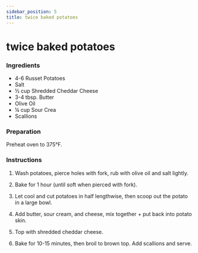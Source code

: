 ```yaml
---
sidebar_position: 5
title: twice baked potatoes
---
```

# twice baked potatoes

### Ingredients
- 4-6 Russet Potatoes
- Salt
- ½ cup Shredded Cheddar Cheese
- 3-4 tbsp. Butter
- Olive Oil
- ¼ cup Sour Crea
- Scallions

### Preparation
Preheat oven to 375°F.

### Instructions
1. Wash potatoes, pierce holes with fork, rub with olive oil and salt lightly.

2. Bake for 1 hour (until soft when pierced with fork).

3. Let cool and cut potatoes in half lengthwise, then scoop out the potato in a large bowl.

4. Add butter, sour cream, and cheese, mix together + put back into potato skin.

5. Top with shredded cheddar cheese.

6. Bake for 10-15 minutes, then broil to brown top. Add scallions and serve.